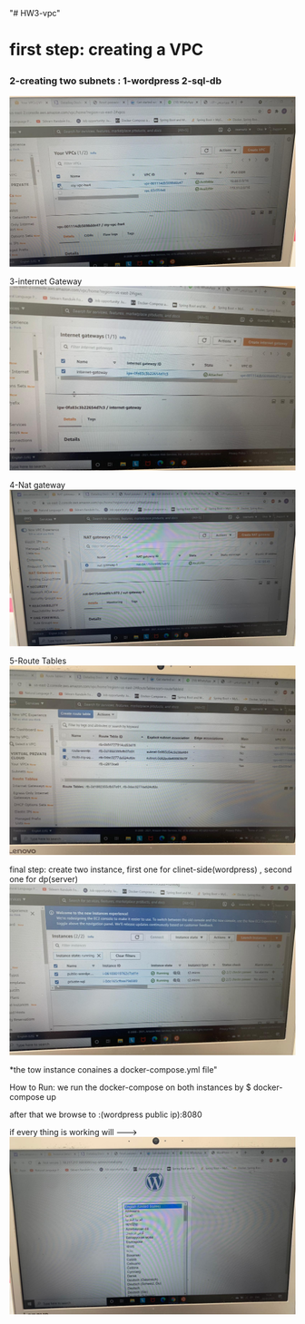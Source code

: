 "# HW3-vpc" <h1> 

**first step: creating a VPC**</h1>

<h3>
2-creating two subnets : 
    1-wordpress  
    2-sql-db </h3>

![alt text](https://github.com/OsamaAboraya/HW-3/blob/main/WhatsApp%20Image%202021-05-02%20at%2015.45.40.jpeg)

3-internet Gateway
![alt text](https://github.com/OsamaAboraya/HW-3/blob/main/WhatsApp%20Image%202021-05-02%20at%2015.45.41%20(1).jpeg)


4-Nat gateway 
![alt text](https://github.com/OsamaAboraya/HW-3/blob/main/WhatsApp%20Image%202021-05-02%20at%2015.45.42.jpeg)


5-Route Tables
![alt text](https://github.com/OsamaAboraya/HW-3/blob/main/WhatsApp%20Image%202021-05-02%20at%2015.45.41.jpeg)

final step: create two instance, first one for clinet-side(wordpress) , second one for dp(server)
![alt text](https://github.com/OsamaAboraya/HW-3/blob/main/WhatsApp%20Image%202021-05-02%20at%2015.45.42%20(1).jpeg)

*the tow instance conaines a docker-compose.yml file"

How to Run: we run the docker-compose on both instances by $ docker-compose up 

after that we browse to :(wordpress public ip):8080



if every thing is working will --->
![alt text](https://github.com/OsamaAboraya/HW-3/blob/main/WhatsApp%20Image%202021-05-02%20at%2015.45.38.jpeg)

